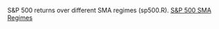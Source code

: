 S&P 500 returns over different SMA regimes (sp500.R). [S&P 500 SMA Regimes](https://stockviz.biz/2018/12/04/sp-500-sma-regimes/)
